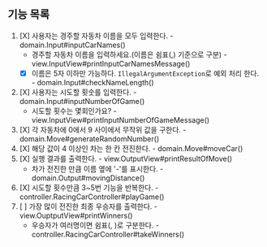 ## 기능 목록

1. [X] 사용자는 경주할 자동차 이름을 모두 입력한다. - domain.Input#inputCarNames()
   - 경주할 자동차 이름을 입력하세요.(이름은 쉼표(,) 기준으로 구분) - view.InputView#printInputCarNamesMessage()
   - [X] 이름은 5자 이하만 가능하다. `IllegalArgumentException`로 예외 처리 한다. - domain.Input#checkNameLength()
2. [X] 사용자는 시도할 횟숫를 입력한다. - domain.Input#inputNumberOfGame()
   - 시도할 횟수는 몇회인가요? - view.InputView#printInputNumberOfGameMessage()
3. [X] 각 자동차에 0에서 9 사이에서 무작위 값을 구한다. - domain.Move#generateRandomNumber()
4. [X] 해당 값이 4 이상인 차는 한 칸 전진한다. - domain.Move#moveCar()
5. [X] 실행 결과를 출력한다. - view.OutputView#printResultOfMove()
   - 차가 전진한 만큼 이름 옆에 '-'를 표시한다. - domain.Output#movingDistance()
6. [X] 시도할 횟수만큼 3~5번 기능을 반복한다. - controller.RacingCarController#playGame()
7. [ ] 가장 많이 전진한 최종 우승자를 출력한다. - view.OuptputView#printWinners()
   - 우승자가 여러명이면 쉼표(, )로 구분한다. - controller.RacingCarController#takeWinners()